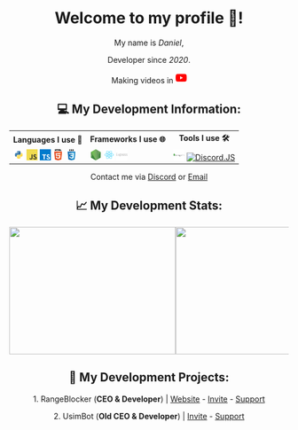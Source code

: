 <h1 align="center">Welcome to my profile 👋!</h1>
<p align="center">My name is <em>Daniel</em>,</p>
<p align="center">Developer since <em>2020</em>.</p>
<p align="center">Making videos in <a title="My YouTube Channel" href="https://www.youtube.com/channel/UCs1xlCqUg_3AVdZ1QDhJkag"><img title="YouTube" style="max-width:100%;" height="20" src="https://raw.githubusercontent.com/github/explore/d744245de144b89f3e3462949e08bfc91eda7fcf/topics/youtube/youtube.png"></a>
<h2 align="center">💻 My Development Information:</h2>
<table align="center">
	<tr>
		<th>
			Languages I use 🔧
		</th>
		<th>
			Frameworks I use 🌐
		</th>
		<th>
			Tools I use 🛠
		</th>
	</tr>
	<tr>
		<td>
			<a href="https://python.org"><img title="Python" style="max-width:100%;" height="20" src="https://raw.githubusercontent.com/github/explore/80688e429a7d4ef2fca1e82350fe8e3517d3494d/topics/python/python.png"></a>
			<a href="https://developer.mozilla.org/en-US/docs/Web/JavaScript"><img title="JavaScript" style="max-width:100%;" height="20" src="https://raw.githubusercontent.com/github/explore/80688e429a7d4ef2fca1e82350fe8e3517d3494d/topics/javascript/javascript.png"></a>
			<a href="https://typescriptlang.org"><img title="TypeScript" style="max-width:100%;" height="20" src="https://raw.githubusercontent.com/github/explore/80688e429a7d4ef2fca1e82350fe8e3517d3494d/topics/typescript/typescript.png"></a>
			<a href="https://w3schools.com/html/"><img title="HTML" style="max-width:100%;" height="20" src="https://raw.githubusercontent.com/github/explore/80688e429a7d4ef2fca1e82350fe8e3517d3494d/topics/html/html.png"></a>
			<a href="https://w3schools.com/css"><img title="CSS" style="max-width:100%;" height="20" src="https://raw.githubusercontent.com/github/explore/80688e429a7d4ef2fca1e82350fe8e3517d3494d/topics/css/css.png"></a>
		</td>
		<td>
			<a href="https://nodejs.org"><img title="NodeJS" style="max-width:100%;" height="20" src="https://raw.githubusercontent.com/github/explore/80688e429a7d4ef2fca1e82350fe8e3517d3494d/topics/nodejs/nodejs.png"></a>
			<a href="https://reactjs.org"><img title="React" style="max-width:100%;" height="20" src="https://raw.githubusercontent.com/github/explore/80688e429a7d4ef2fca1e82350fe8e3517d3494d/topics/react/react.png"></a>
			<a href="https://expressjs.com"><img title="Express" style="max-width:100%;" height="20" src="https://raw.githubusercontent.com/github/explore/80688e429a7d4ef2fca1e82350fe8e3517d3494d/topics/express/express.png"></a>
		</td>
		<td>
			<a href="https://mongodb.com"><img title="MongoDB" style="max-width:100%;" height="20" src="https://raw.githubusercontent.com/github/explore/80688e429a7d4ef2fca1e82350fe8e3517d3494d/topics/mongodb/mongodb.png"></a>
			<a href="https://discord.js.org"><img title="Discord.JS" style="max-width:100%;" height="20" src="https://avatars.githubusercontent.com/u/26492485?s=200&v=4"></a>
		</td>
	</tr>
</table>
<p align="center">Contact me via <a target="_blank" title="Discord" href="https://discord.com/users/737232727459495977">Discord</a> or <a target="_blank" title="Email" href="mailto:daniel@rangeblocker.xyz">Email</a></p>
<h2 align="center">📈 My Development Stats:</h2>
<div align="center" style="overflow: hidden; display: flex; justify-content:space-around;">
<img height="230"width="300" src="https://wakatime.com/share/@CodeDanielR/e79753ed-ca79-4b02-b903-c66d48be918c.png"> 
<img height="230" width="300" src="https://wakatime.com/share/@CodeDanielR/e0c2cf97-d3c1-4691-8d70-ba7d5adc34b4.png">
<img src="https://github-readme-stats.vercel.app/api?username=CodeDanielR&show_icons=true&theme=dark&count_private=true&include_all_commits=true">
</div>
<h2 align="center">📕 My Development Projects:</h2>
<p align="center">1. RangeBlocker (<strong>CEO & Developer</strong>) | <a title="RangeBlocker Website" href="https://rangeblocker.xyz">Website</a> - <a title="RangeBlocker Invite" href="https://rangeblocker.xyz/invite">Invite</a> - <a title="RangeBlocker Discord" href="https://discord.gg/SzHcsFsUtn">Support</a></p>
<p align="center">2. UsimBot (<strong>Old CEO & Developer</strong>) | <a title="UsimBot Invite" href="https://discord.com/oauth2/authorize?client_id=833053303931666463&permissions=8&scope=bot">Invite</a> - <a title="UsimBot Support" href="https://discord.com/invite/aymsQd6VzV">Support</a></p>
